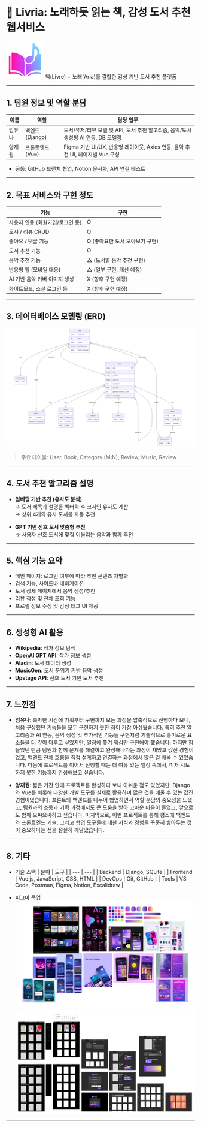# 🎼 Livria: 노래하듯 읽는 책, 감성 도서 추천 웹서비스

![리브리아 로고](./images/Logo.png)
책(Livre) + 노래(Aria)를 결합한 감성 기반 도서 추천 플랫폼

---

## 1. 팀원 정보 및 역할 분담

| 이름 | 역할 | 담당 업무 |
|------|------|-----------|
| 임유나 | 백엔드 (Django) | 도서/유저/리뷰 모델 및 API, 도서 추천 알고리즘, 음악/도서 생성형 AI 연동, DB 모델링 |
| 양재원 | 프론트엔드 (Vue) | Figma 기반 UI/UX, 반응형 레이아웃, Axios 연동, 음악 추천 UI, 페이지별 Vue 구성 |

- 공동: GitHub 브랜치 협업, Notion 문서화, API 연결 테스트

---

## 2. 목표 서비스와 구현 정도

| 기능 | 구현 |
|------|------------|
| 사용자 인증 (회원가입/로그인 등) | O |
| 도서 / 리뷰 CRUD | O |
| 좋아요 / 댓글 기능 | O (좋아요한 도서 모아보기 구현) |
| 도서 추천 기능 | O |
| 음악 추천 기능 | △ (도서별 음악 추천 구현) |
| 반응형 웹 (모바일 대응) | △ (일부 구현, 개선 예정) |
| AI 기반 음악 커버 이미지 생성 | X (향후 구현 예정) |
| 화이트모드, 소셜 로그인 등 | X (향후 구현 예정) |

---

## 3. 데이터베이스 모델링 (ERD)

![ERD 이미지](./images/ERD.png)
> 주요 테이블: User, Book, Category (M:N), Review, Music, Review

---

## 4. 도서 추천 알고리즘 설명

- **임베딩 기반 추천 (유사도 분석)**  
  → 도서 제목과 설명을 벡터화 후 코사인 유사도 계산  
  → 상위 4개의 유사 도서를 자동 추천

- **GPT 기반 선호 도서 맞춤형 추천**  
  → 사용자 선호 도서에 맞춰 어울리는 음악과 함께 추천

---

## 5. 핵심 기능 요약

- 메인 페이지: 로그인 여부에 따라 추천 콘텐츠 차별화
- 검색 기능, 사이드바 네비게이션
- 도서 상세 페이지에서 음악 생성/추천
- 리뷰 작성 및 전체 조회 기능
- 프로필 정보 수정 및 감정 태그 UI 제공

---

## 6. 생성형 AI 활용

- **Wikipedia**: 작가 정보 탐색
- **OpenAI GPT API**: 작가 정보 생성
- **Aladin**: 도서 데이터 생성
- **MusicGen**: 도서 분위기 기반 음악 생성
- **Upstage API**: 선호 도서 기반 도서 추천

---

## 7. 느낀점

- **임유나**: 촉박한 시간에 기획부터 구현까지 모든 과정을 압축적으로 진행하다 보니, 처음 구상했던 기능들을 모두 구현하지 못한 점이 가장 아쉬웠습니다. 특히 추천 알고리즘과 AI 연동, 음악 생성 및 추가적인 기능들 구현처럼 기술적으로 흥미로운 요소들을 더 깊이 다루고 싶었지만, 일정에 쫓겨 핵심만 구현해야 했습니다. 하지만 힘들었던 만큼 팀원과 함께 문제를 해결하고 완성해나가는 과정이 재밌고 값진 경험이었고, 백엔드 전체 흐름을 직접 설계하고 연결하는 과정에서 많은 걸 배울 수 있었습니다. 다음에 프로젝트를 이어서 진행할 때는 더 여유 있는 일정 속에서, 미처 시도하지 못한 기능까지 완성해보고 싶습니다.

- **양재원**: 짧은 기간 안에 프로젝트를 완성하다 보니 아쉬운 점도 있었지만, Django와 Vue를 비롯해 다양한 개발 도구를 실제로 활용하며 많은 것을 배울 수 있는 값진 경험이었습니다. 프론트와 백엔드를 나누어 협업하면서 역할 분담의 중요성을 느꼈고, 팀원과의 소통과 기획 과정에서도 큰 도움을 받아 고마운 마음이 들었고, 앞으로도 함께 으쌰으쌰하고 싶습니다. 마지막으로, 이번 프로젝트를 통해 평소에 백엔드와 프론트엔드 기술, 그리고 협업 도구들에 대한 지식과 경험을 꾸준히 쌓아두는 것이 중요하다는 점을 절실히 깨달았습니다.

---

## 8. 기타

- 기술 스택
| 분야 | 도구 |
| --- | --- |
| Backend | Django, SQLite |
| Frontend | Vue.js, JavaScript, CSS, HTML |
| DevOps | Git, GitHub |
| Tools | VS Code, Postman, Figma, Notion, Excalidraw |

- 피그마 목업
![목업 1](./images/Mockup1.png)
![목업 2](./images/Mockup2.png)

---


